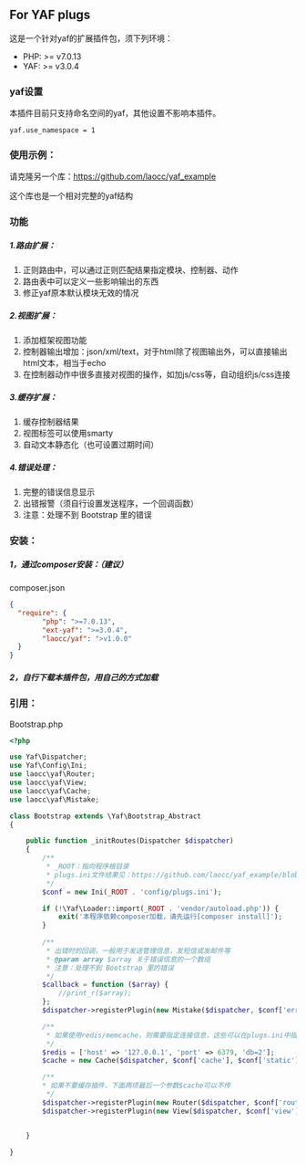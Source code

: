 ## For YAF plugs
这是一个针对yaf的扩展插件包，须下列环境：
- PHP: >= v7.0.13
- YAF: >= v3.0.4


### yaf设置
本插件目前只支持命名空间的yaf，其他设置不影响本插件。
```
yaf.use_namespace = 1
```


### 使用示例：
请克隆另一个库：https://github.com/laocc/yaf_example

这个库也是一个相对完整的yaf结构


### 功能
##### 1.路由扩展：
1. 正则路由中，可以通过正则匹配结果指定模块、控制器、动作
2. 路由表中可以定义一些影响输出的东西
3. 修正yaf原本默认模块无效的情况

##### 2.视图扩展：
1. 添加框架视图功能
2. 控制器输出增加：json/xml/text，对于html除了视图输出外，可以直接输出html文本，相当于echo
3. 在控制器动作中很多直接对视图的操作，如加js/css等，自动组织js/css连接


##### 3.缓存扩展：
1. 缓存控制器结果
2. 视图标签可以使用smarty
3. 自动文本静态化（也可设置过期时间）

##### 4.错误处理：
1. 完整的错误信息显示
2. 出错报警（须自行设置发送程序，一个回调函数）
3. 注意：处理不到 Bootstrap 里的错误 

### 安装：
##### 1，通过composer安装：（建议）
composer.json
```json
{
  "require": {
        "php": ">=7.0.13",
        "ext-yaf": ">=3.0.4",
        "laocc/yaf": ">v1.0.0"
  }
}
```
##### 2，自行下载本插件包，用自己的方式加载

### 引用：
Bootstrap.php
```php
<?php

use Yaf\Dispatcher;
use Yaf\Config\Ini;
use laocc\yaf\Router;
use laocc\yaf\View;
use laocc\yaf\Cache;
use laocc\yaf\Mistake;

class Bootstrap extends \Yaf\Bootstrap_Abstract
{

    public function _initRoutes(Dispatcher $dispatcher)
    {
        /**
         * _ROOT：指向程序根目录
         * plugs.ini文件结果见：https://github.com/laocc/yaf_example/blob/master/config/plugs.ini
         */
        $conf = new Ini(_ROOT . 'config/plugs.ini');

        if (!\Yaf\Loader::import(_ROOT . 'vendor/autoload.php')) {
            exit('本程序依赖composer加载，请先运行[composer install]');
        }
        
        /**
         * 出错时的回调，一般用于发送管理信息，发短信或发邮件等
         * @param array $array 关于错误信息的一个数组
         * 注意：处理不到 Bootstrap 里的错误 
         */
        $callback = function ($array) {
            //print_r($array);
        };
        $dispatcher->registerPlugin(new Mistake($dispatcher, $conf['error'], $callback));

        /**
         * 如果使用redis/memcache，则需要指定连接信息，这些可以在plugs.ini中指定，也可以在这里另行设置
         */
        $redis = ['host' => '127.0.0.1', 'port' => 6379, 'db=2'];
        $cache = new Cache($dispatcher, $conf['cache'], $conf['static'], $redis);

        /**
        * 如果不要缓存插件，下面两项最后一个参数$cache可以不传
         */
        $dispatcher->registerPlugin(new Router($dispatcher, $conf['route'], $cache));
        $dispatcher->registerPlugin(new View($dispatcher, $conf['view'], $cache));


    }

}
```


